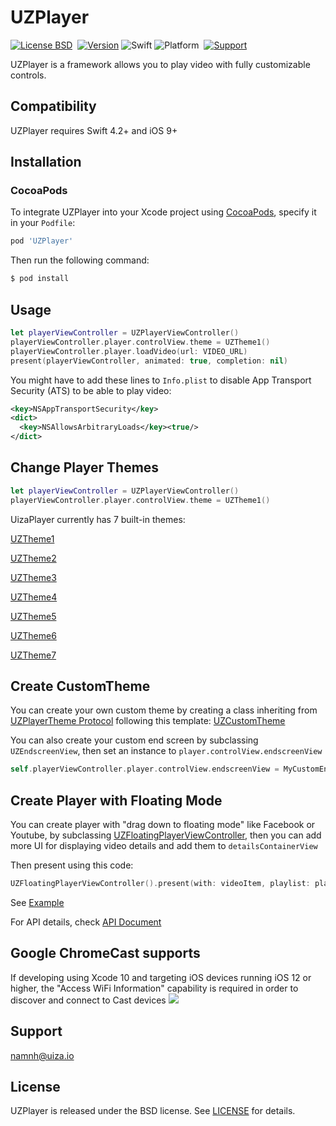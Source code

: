# UZPlayer


[![License BSD](https://img.shields.io/badge/license-BSD-success.svg?style=flat)](https://raw.githubusercontent.com/uizaio/uiza-android-broadcast-sdk/master/LICENSE)&nbsp;
[![Version](https://img.shields.io/cocoapods/v/UZPlayer.svg?style=flat)](http://cocoapods.org/pods/UZPlayer)
![Swift](https://img.shields.io/badge/%20in-swift%205.0-success.svg)
![Platform](https://img.shields.io/badge/platform-ios-success.svg)&nbsp;
[![Support](https://img.shields.io/badge/ios-9-success.svg)](https://www.apple.com/nl/ios/)&nbsp;

UZPlayer is a framework allows you to play video with fully customizable controls.

## Compatibility

UZPlayer requires Swift 4.2+ and iOS 9+

## Installation


### CocoaPods

To integrate UZPlayer into your Xcode project using [CocoaPods](http://cocoapods.org), specify it in your `Podfile`:

```ruby
pod 'UZPlayer'
```

Then run the following command:

```bash
$ pod install
```

## Usage

``` swift
let playerViewController = UZPlayerViewController()		
playerViewController.player.controlView.theme = UZTheme1()
playerViewController.player.loadVideo(url: VIDEO_URL)
present(playerViewController, animated: true, completion: nil)
```

 You might have to add these lines to `Info.plist` to disable App Transport Security (ATS) to be able to play video:
``` xml
<key>NSAppTransportSecurity</key>  
<dict>  
  <key>NSAllowsArbitraryLoads</key><true/>  
</dict>
```

## Change Player Themes
``` swift
let playerViewController = UZPlayerViewController()
playerViewController.player.controlView.theme = UZTheme1()
```

UizaPlayer currently has 7 built-in themes:

[UZTheme1](https://github.com/uizaio/uiza-ios-player-sdk/blob/master/themes/theme1.jpg)

[UZTheme2](https://github.com/uizaio/uiza-ios-player-sdk/blob/master/themes/theme2.jpg)

[UZTheme3](https://github.com/uizaio/uiza-ios-player-sdk/blob/master/themes/theme3.jpg)

[UZTheme4](https://github.com/uizaio/uiza-ios-player-sdk/blob/master/themes/theme4.jpg)

[UZTheme5](https://github.com/uizaio/uiza-ios-player-sdk/blob/master/themes/theme5.jpg)

[UZTheme6](https://github.com/uizaio/uiza-ios-player-sdk/blob/master/themes/theme6.jpg)

[UZTheme7](https://github.com/uizaio/uiza-ios-player-sdk/blob/master/themes/theme7.jpg)

## Create CustomTheme

You can create your own custom theme by creating a class inheriting from [UZPlayerTheme Protocol](https://uizaio.github.io/uiza-sdk-player-ios/Protocols/UZPlayerTheme.html) following this template: [UZCustomTheme](https://github.com/uizaio/uiza-sdk-player-ios/blob/master/themes/UZCustomTheme.swift)

You can also create your custom end screen by subclassing `UZEndscreenView`, then set an instance to `player.controlView.endscreenView`
``` swift
self.playerViewController.player.controlView.endscreenView = MyCustomEndScreen()
```

## Create Player with Floating Mode

You can create player with "drag down to floating mode" like Facebook or Youtube, by subclassing [UZFloatingPlayerViewController](https://uizaio.github.io/uiza-sdk-player-ios/Classes/UZFloatingPlayerViewController.html), then you can add more UI for displaying video details and add them to  `detailsContainerView` 

Then present using this code:
``` swift
UZFloatingPlayerViewController().present(with: videoItem, playlist: playlist)
```

See [Example](https://github.com/uizaio/uiza-ios-player-sdk/blob/master/UZPlayerExample)

For API details, check [API Document](https://uizaio.github.io/uiza-ios-player-sdk/)

## Google ChromeCast supports
If developing using Xcode 10 and targeting iOS devices running iOS 12 or higher, the "Access WiFi Information" capability is required in order to discover and connect to Cast devices
![](https://developers.google.com/cast/images/xcode_wifi_capability_error.png)

## Support
namnh@uiza.io

## License

UZPlayer is released under the BSD license. See [LICENSE](https://github.com/uizaio/uiza-sdk-player-ios/blob/master/LICENSE) for details.
